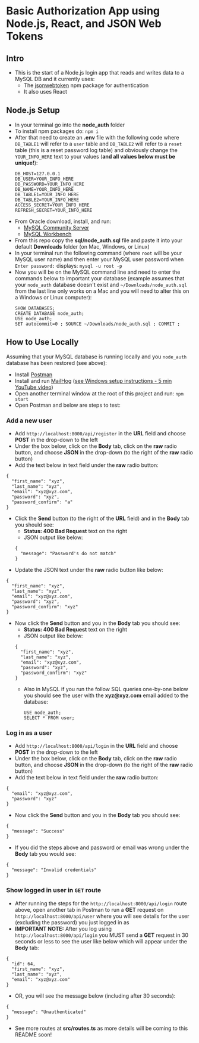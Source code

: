 # Basic Authorization App using Node.js, React, and JSON Web Tokens

## Intro

- This is the start of a Node.js login app that reads and writes data to a MySQL DB and it currently uses:
  - The [jsonwebtoken](https://www.npmjs.com/package/jsonwebtoken) npm package for authentication
  - It also uses React

## Node.js Setup

- In your terminal go into the **node_auth** folder
- To install npm packages do:
  `npm i`
- After that need to create an **.env** file with the following code where `DB_TABLE1` will refer to a `user` table and `DB_TABLE2` will refer to a `reset` table (this is a reset password log table) and obviously change the `YOUR_INFO_HERE` text to your values (**and all values below must be unique!**):
  ```
  DB_HOST=127.0.0.1
  DB_USER=YOUR_INFO_HERE
  DB_PASSWORD=YOUR_INFO_HERE
  DB_NAME=YOUR_INFO_HERE
  DB_TABLE1=YOUR_INFO_HERE
  DB_TABLE2=YOUR_INFO_HERE
  ACCESS_SECRET=YOUR_INFO_HERE
  REFRESH_SECRET=YOUR_INFO_HERE
  ```
- From Oracle download, install, and run:
  - [MySQL Community Server](https://dev.mysql.com/downloads/mysql/)
  - [MySQL Workbench](https://www.mysql.com/products/workbench/)
- From this repo copy the **sql/node_auth.sql** file and paste it into your default **Downloads** folder (on Mac, Windows, or Linux)
- In your terminal run the following command (where `root` will be your MySQL user name) and then enter your MySQL user password when `Enter password:` displays:
  `mysql -u root -p`
- Now you will be on the MySQL command line and need to enter the commands below to important your database (example assumes that your `node_auth` database doesn't exist and `~/Downloads/node_auth.sql` from the last line only works on a Mac and you will need to alter this on a Windows or Linux computer):
  ```
  SHOW DATABASES;
  CREATE DATABASE node_auth;
  USE node_auth;
  SET autocommit=0 ; SOURCE ~/Downloads/node_auth.sql ; COMMIT ;
  ```

## How to Use Locally

Assuming that your MySQL database is running locally and you `node_auth` database has been restored (see above):

- Install [Postman](https://www.postman.com/downloads/)
- Install and run [MailHog](https://github.com/mailhog/MailHog) ([see Windows setup instructions - 5 min YouTube video](https://www.youtube.com/watch?v=Vv-T-XK5WjI))
- Open another terminal window at the root of this project and run:
  `npm start`
- Open Postman and below are steps to test:

### Add a new user

- Add `http://localhost:8000/api/register` in the **URL** field and choose **POST** in the drop-down to the left
- Under the box below, click on the **Body** tab, click on the **raw** radio button, and choose **JSON** in the drop-down (to the right of the **raw** radio button)
- Add the text below in text field under the **raw** radio button:

```
{
  "first_name": "xyz",
  "last_name": "xyz",
  "email": "xyz@xyz.com",
  "password": "xyz",
  "password_confirm": "a"
}
```

- Click the **Send** button (to the right of the **URL** field) and in the **Body** tab you should see:
  - **Status: 400 Bad Request** text on the right
  - JSON output like below:
  ```
  {
    "message": "Password's do not match"
  }
  ```
- Update the JSON text under the **raw** radio button like below:

```
{
  "first_name": "xyz",
  "last_name": "xyz",
  "email": "xyz@xyz.com",
  "password": "xyz",
  "password_confirm": "xyz"
}
```

- Now click the **Send** button and you in the **Body** tab you should see:
  - **Status: 400 Bad Request** text on the right
  - JSON output like below:
  ```
  {
    "first_name": "xyz",
    "last_name": "xyz",
    "email": "xyz@xyz.com",
    "password": "xyz",
    "password_confirm": "xyz"
  }
  ```
  - Also in MySQL if you run the follow SQL queries one-by-one below you should see the user with the __xyz@xyz.com__ email added to the database:
    ```
    USE node_auth;
    SELECT * FROM user;
    ```

### Log in as a user

- Add `http://localhost:8000/api/login` in the **URL** field and choose **POST** in the drop-down to the left
- Under the box below, click on the **Body** tab, click on the **raw** radio button, and choose **JSON** in the drop-down (to the right of the **raw** radio button)
- Add the text below in text field under the **raw** radio button:

```
{
  "email": "xyz@xyz.com",
  "password": "xyz"
}
```

- Now click the **Send** button and you in the **Body** tab you should see:

```
{
  "message": "Success"
}
```

- If you did the steps above and password or email was wrong under the **Body** tab you would see:

```
{
  "message": "Invalid credentials"
}
```

### Show logged in user in `GET` route

- After running the steps for the `http://localhost:8000/api/login` route above, open another tab in Postman to run a **GET** request on `http://localhost:8000/api/user` where you will see details for the user (excluding the password) you just logged in as
- **IMPORTANT NOTE:** After you log using `http://localhost:8000/api/login` you MUST send a **GET** request in 30 seconds or less to see the user like below which will appear under the **Body** tab:

```
{
  "id": 64,
  "first_name": "xyz",
  "last_name": "xyz",
  "email": "xyz@xyz.com"
}
```

- OR, you will see the message below (including after 30 seconds):

```
{
  "message": "Unauthenticated"
}
```

- See more routes at **src/routes.ts** as more details will be coming to this README soon!
